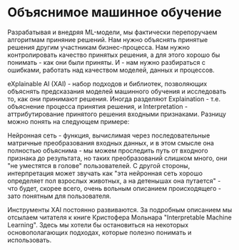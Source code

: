 # Объяснимое машинное обучение

Разрабатывая и внедряя ML-модели, мы фактически перепоручаем алгоритмам приняние решений. Нам нужно объяснять принятые решения другим участникам бизнес-процесса. Нам нужно контролировать качество принятых решения, а для этого хорошо бы понимать - как они были приняты. И - нам нужно разбираться с ошибками, работать над качеством моделей, данных и процессов.

eXplainable AI (XAI) - набор подходов и библиотек, позволяющих объяснять предсказания моделей машинного обучения и исследовать то, как они принимают решения. Иногда разделяют Explaination - т.е. объяснение процесса принятия решения, и Interpretation - аттрибутирование принятого решения входными признаками. Разницу можно понять на следующем примере:

Нейронная сеть - функция, вычислимая через последовательные матричные преобразования входных данных, и в этом смысле она полностью объяснима - мы можем проследить путь от входного признака до результата, но таких преобразований слишком много, они "не уместятся в голове" пользователей. С другой стороны, интерпретация может звучать как "эта нейронная сеть хорошо определяет пол взрослых животных, а на детенышах она путается" - что будет, скорее всего, очень вольным описанием происходящего - зато понятным для пользователя.

Инструменты XAI постоянно развиваются. За подробным описанием мы отсылаем читателя к книге Кристофера Мольнара "Interpretable Machine Learning". Здесь мы хотели бы остановиться на некоторых основополагающих подходах, которые полезно понимать и использовать.
